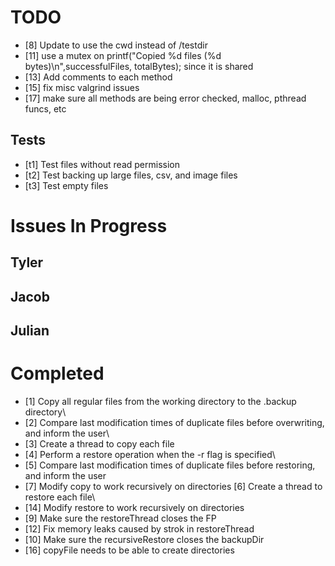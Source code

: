 # TODO #
- [8] Update to use the cwd instead of /testdir
- [11] use a mutex on printf("Copied %d files (%d bytes)\n",successfulFiles, totalBytes); since it is shared
- [13] Add comments to each method
- [15] fix misc valgrind issues
- [17] make sure all methods are being error checked, malloc, pthread funcs, etc

## Tests ##
- [t1] Test files without read permission
- [t2] Test backing up large files, csv, and image files
- [t3] Test empty files

# Issues In Progress #

## Tyler ##


## Jacob ##

## Julian ##


# Completed #
- [1] Copy all regular files from the working directory to the .backup directory\
- [2] Compare last modification times of duplicate files before overwriting, and inform the user\
- [3] Create a thread to copy each file
- [4] Perform a restore operation when the -r flag is specified\
- [5] Compare last modification times of duplicate files before restoring, and inform the user
- [7] Modify copy to work recursively on directories
[6] Create a thread to restore each file\
- [14] Modify restore to work recursively on directories
- [9] Make sure the restoreThread closes the FP
- [12] Fix memory leaks caused by strok in restoreThread
- [10] Make sure the recursiveRestore closes the backupDir
- [16] copyFile needs to be able to create directories
